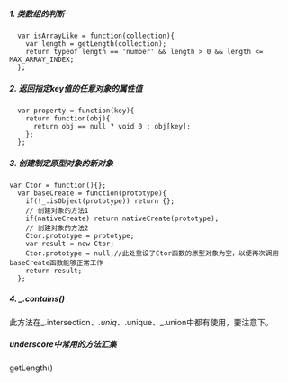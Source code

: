 ##### 1. 类数组的判断

```
  var isArrayLike = function(collection){
    var length = getLength(collection);
    return typeof length == 'number' && length > 0 && length <= MAX_ARRAY_INDEX;
  };
```



##### 2. 返回指定key值的任意对象的属性值

```
  var property = function(key){
    return function(obj){
      return obj == null ? void 0 : obj[key];
    };
  };
```



##### 3. 创建制定原型对象的新对象

```
var Ctor = function(){};
  var baseCreate = function(prototype){
    if(!_.isObject(prototype)) return {};
    // 创建对象的方法1
    if(nativeCreate) return nativeCreate(prototype);
    // 创建对象的方法2
    Ctor.prototype = prototype;
    var result = new Ctor;
    Ctor.prototype = null;//此处重设了Ctor函数的原型对象为空，以便再次调用baseCreate函数能够正常工作
    return result;
  };
```

##### 4. _.contains()
此方法在_.intersection、_.uniq、_.unique、_.union中都有使用，要注意下。
##### underscore中常用的方法汇集

  getLength()